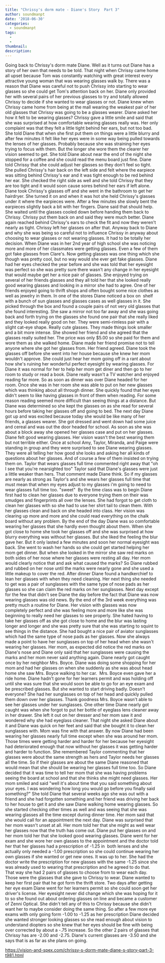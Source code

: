 ```yaml
---
title: "Chrissy's dorm mate - Diane's Story  Part 3"
author: soundmanpt
date: '2018-06-30'
categories:
  - soundmanpt
tags:
  - 
  - 
thumbnail: 
description: 
---
```


Going back to Chrissy's dorm mate Diane. Well as it turns out Diane has a story of her own that needs to be told. That night when Chrissy came home all upset because Tom was constantly watching with great interest every attractive young woman that was wearing glasses walk by. There was a reason that Diane was careful not to push Chrissy into starting to wear glasses so she could get Tom's attention back on her. Diane only provided her with several pairs of her previous glasses to try and totally allowed Chrissy to decide if she wanted to wear glasses or not. Diane knew when Chrissy came home from being at the mall wearing the weakest pair of her old glasses that Chrissy was going to be a glasses wearer. Diane asked her how it felt to be wearing glasses? Chrissy gave a little smile and said that she was surprised at how comfortable wearing glasses really was. Her only complaint was that they felt a little tight behind her ears, but not too bad. She told Diane that when she first put them on things were a little blurry and after few minutes it felt like her eyes were in some way being pulled towards the lenses of her glasses. Probably because she was straining her eyes trying to focus with them. But the longer she wore them the clearer her vision seemed to get. She told Diane about near the end of the night she stopped for a coffee and she could read the menu board just fine. Diane told Chrissy that she could adjust her glasses so they don't feel so tight. She pulled Chrissy's hair back on the left side and felt where the earpiece was sitting behind Chrissy's ear and it was tight enough to be red behind her ear. She checked the right side as well and she told Chrissy that they are too tight and it would soon cause sores behind her ears if left alone. Diane took Chrissy's glasses off and she went in the bathroom to get her hairdryer. She turned it on and when it was hot she held Chrissy's glasses under it where the earpieces were. After a few minutes she slowly bent the earpieces slightly back a bit with her fingers. Diane said that should help. She waited until the glasses cooled down before handing them back to Chrissy. Chrissy put them back on and said they were much better. Diane again reached behind Chrissy's ears to check the fit and now they weren't nearly as tight. Chrissy left her glasses on after that. 
Anyway back to Diane and why she was being so careful not to influence Chrissy in anyway about choosing to wear glasses or not wearing glasses. It had to be totally her decision. When Diane was in her 2nd year of high school she was noticing more and more of her classmates were getting glasses. Even a few of them got fake glasses from Clare's. Now getting glasses was one thing which she though was pretty cool, but no way would she ever get fake glasses. Diane had her eyes checked the year before and she was told that her eyesight was perfect so she was pretty sure there wasn't any change in her eyesight that would maybe get her a nice pair of glasses. She enjoyed trying on several of her friends glasses and they all told her that she looked really good wearing glasses and looking in a mirror she had to agree. One of her friends enjoyed going to thrift shops and often bought some nice clothes as well as jewelry in them. In one of the stores Diane noticed a box on  shelf with a bunch of sun glasses and glasses cases as well glasses in it. She picked through the box and found a couple pairs of not very old glasses that she found interesting. She saw a mirror not too far away and she was going back and forth trying on the glasses she found one pair that she really liked and they looked really good on her. They were semi-rimless pair with a slight cat-eye shape. Really cute glasses. They made things look smaller and a bit more intense. She showed her friend and she agreed that the glasses really suited her. The price was only $5.00 so she paid for them and wore them as she walked home. Diane made her friend promise not to tell anyone where she got her glasses from. Her friend agreed. Diane took the glasses off before she went into her house because she knew her mom wouldn't approve. She could just hear her mom going off in a rant about how she's ruining her wonderful perfect eyesight by wearing glasses. For Diane it was normal for her to help her mom get diner and then go to her room to study or read a book. Diane really wasn't a TV watcher and enjoyed reading far more. So as soon as dinner was over Diane headed for her room. Once she was in her room she was able to put on her new glasses which was thinking about all through dinner. She quickly found that her eyes didn't seem to like having glasses in front of them when reading. For some reason reading seemed more difficult than seeing things at a distance. But Diane was determined so she kept the glasses on as she read for several hours before taking her glasses off and going to bed. The next day Diane got up and was excited because today she would be like many of her friends, a glasses wearer. She got dressed and went down had some juice and cereal and was out the door headed for school. As soon as she was about a block away she opened her glasses case and put on her glasses. Diane felt good wearing glasses. Her vision wasn't the best wearing them but not terrible either. Once at school Amy, Taylor, Miranda, and Paige were standing in group and they were surprised to see Diane wearing glasses. They were all telling her how good she looks and asking her all kinds of questions about her glasses. And of course a few of them insisted on trying them on. Taylor that wears glasses full time commented right away that "oh I see that you're nearsighted too" Taylor said that Diane's glasses were just a little weaker than hers. That comment made Diane think. So if my glasses are nearly as strong as Taylor's and she wears her glasses full time that must mean that when my eyes adjust to my glasses i'm going to need to wear glasses full time too. "sweet"  By the time class was to begin Diane first had to clean her glasses due to everyone trying them on their was smudges and fingerprints all over the lenses. She had forgot to get cloth to clean her glasses with so she had to use her shirt tail to clean them. With her glasses clean and back on she headed into class. Her vision was clearing up more and more and she could read everything on the chalk board without any problem. By the end of the day Diane was so comfortable wearing her glasses that she hardly even thought about them. When she got close to home she took her glasses off and she was surprised at how blurry everything was without her glasses. But she liked the feeling the blur gave her. But it only lasted a few minutes and soon her normal eyesight was back. She went to wash her hands so she could get started helping her mom get dinner. But when she looked in the mirror she saw red marks on both sides of her nose where her glasses were resting all day. Her mom would clearly notice that and ask what caused the marks? So Diane rubbed and rubbed on her nose until the marks were nearly gone and she used a little makeup to cover the red. After dinner Diane found a handkerchief to lean her glasses with when they need cleaning. Her next thing she needed to get was a pair of sunglasses with the same type of nose pads as her glasses so she can claim the red marks on her sunglasses. Next day except for the few that didn't see Diane the day before the fact that Diane was now wearing glasses was old news. By the end of the 3rd week everything was pretty much a routine for Diane. Her vision with glasses was now completely perfect and she was feeling more and more like she was beginning to really need her glasses to see properly. She hated having to take her glasses off as she got close to home and the blur was lasting longer and longer and she was pretty sure that she was starting to squint to see things in the distance. She had bought a nice pair of aviator sunglasses which had the same type of nose pads as her glasses. Now she always made a point to have her sunglasses on top of her head when she wasn't wearing her glasses. Her mom, as expected did notice the red marks on Diane's nose and Diane only said that her sunglasses were causing the marks and her mom never said anything again. Diane nearly got caught once by her neighbor Mrs. Boyce. Diane was doing some shopping for her mom and had her glasses on when she suddenly as she was about head home she saw Mrs. Boyce walking to her car.  Mrs. Boyce even gave her a ride home. Diane hadn't gone for her learners permit and was holding off until she was sure that she would soon be able to go for an eye exam and be prescribed glasses. But she wanted to start driving badly. Doesn't everyone? She had her sunglasses on top of her head and quickly pulled them down over her glasses. Thank goodness Mrs. Boyce wasn't able to see her glasses under her sunglasses. One other time Diane nearly got caught was when she forgot to put her bottle of eyeglass lens cleaner away in her drawer. She left it out on her dresser and her mom saw it and wondered why she had eyeglass cleaner. That night she asked Diane about it and Diane was quick on her feet and said that she bought it to clean her sunglasses with. Mom was fine with that answer. 
By now Diane had been wearing her glasses nearly full time except when she was around her mom. Those times were getting harder and harder for her because her eyesight had deteriorated enough that now without her glasses it was getting harder and harder to function. She remembered Taylor commenting that her glasses were about the same strength as hers and Taylor needs her glasses all the time. So if their glasses are about the same Diane reasoned that would mean that she should be wearing her glasses full time too. So Diane decided that it was time to tell her mom that she was having problems seeing the board at school and that she thinks she might need glasses. Her mom smiled and said "well it's about time that you said something about your eyes. I was wondering how long you would go before you finally said something?" She told Diane that several weeks ago she was out with a friend and she had forgotten something and her friend was driving her back to her house to get it and she saw Diane walking home wearing glasses. So she started checking other times as well and was seeing that she was wearing glasses all the time except during dinner time. Her mom said that she would call for an appointment the next day. Diane was surprised that her mom wasn't unset at all. Her mom told her that she might as well wear her glasses now that the truth has come out. Diane put her glasses on and her mom told her that she looked good wearing glasses. 
Diane went for her exam and she wore her own glasses to the appointment and the doctor told her that her glasses had a prescription of -1.25 in  both lenses and she actually only needed a -1.00 prescription so she could continue wearing her own glasses if she wanted or get new ones. It was up to her. She had the doctor write the prescription for new glasses with the same -1.25 since she was already used to wearing that prescription and he agreed to do that. That way she had 2 pairs of glasses to choose from to wear each day. Those were the glasses that she gave to Chrissy to wear. Diane wanted to keep her first pair that he got form the thrift store. 
Two days after getting her eye exam Diane went for her learners permit so she could soon get her driver's license. Her eyesight never did change which she was hoping for it to so she found out about ordering glasses on line and became a customer of Zenni Optical. She didn't tell any of this to Chrissy because she didn't want her to maybe consider doing the same thing. So after a few more eye exams with only going form -1.00 to -1.25 as her prescription Diane decided she wanted stronger looking glasses so she read enough about vision to understand diopters so she knew that her eyes should be fine with being over corrected by about a -.75 increase. So the other 2 pairs of glasses that Chrissy has are -2.00 and -2.75. Diane's current glasses are -3.50 and she says that is as far as she plans on going.     

https://vision-and-spex.com/chrissy-s-dorm-mate-diane-s-story-part-3-t981.html
